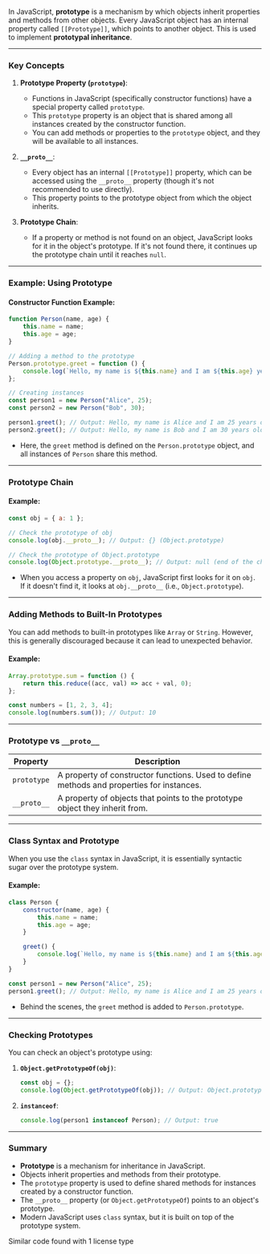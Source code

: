In JavaScript, **prototype** is a mechanism by which objects inherit properties and methods from other objects. Every JavaScript object has an internal property called `[[Prototype]]`, which points to another object. This is used to implement **prototypal inheritance**.

---

### **Key Concepts**

1. **Prototype Property (`prototype`)**:
   - Functions in JavaScript (specifically constructor functions) have a special property called `prototype`.
   - This `prototype` property is an object that is shared among all instances created by the constructor function.
   - You can add methods or properties to the `prototype` object, and they will be available to all instances.

2. **`__proto__`**:
   - Every object has an internal `[[Prototype]]` property, which can be accessed using the `__proto__` property (though it's not recommended to use directly).
   - This property points to the prototype object from which the object inherits.

3. **Prototype Chain**:
   - If a property or method is not found on an object, JavaScript looks for it in the object's prototype. If it's not found there, it continues up the prototype chain until it reaches `null`.

---

### **Example: Using Prototype**

#### Constructor Function Example:
```javascript
function Person(name, age) {
    this.name = name;
    this.age = age;
}

// Adding a method to the prototype
Person.prototype.greet = function () {
    console.log(`Hello, my name is ${this.name} and I am ${this.age} years old.`);
};

// Creating instances
const person1 = new Person("Alice", 25);
const person2 = new Person("Bob", 30);

person1.greet(); // Output: Hello, my name is Alice and I am 25 years old.
person2.greet(); // Output: Hello, my name is Bob and I am 30 years old.
```

- Here, the `greet` method is defined on the `Person.prototype` object, and all instances of `Person` share this method.

---

### **Prototype Chain**

#### Example:
```javascript
const obj = { a: 1 };

// Check the prototype of obj
console.log(obj.__proto__); // Output: {} (Object.prototype)

// Check the prototype of Object.prototype
console.log(Object.prototype.__proto__); // Output: null (end of the chain)
```

- When you access a property on `obj`, JavaScript first looks for it on `obj`. If it doesn't find it, it looks at `obj.__proto__` (i.e., `Object.prototype`).

---

### **Adding Methods to Built-In Prototypes**
You can add methods to built-in prototypes like `Array` or `String`. However, this is generally discouraged because it can lead to unexpected behavior.

#### Example:
```javascript
Array.prototype.sum = function () {
    return this.reduce((acc, val) => acc + val, 0);
};

const numbers = [1, 2, 3, 4];
console.log(numbers.sum()); // Output: 10
```

---

### **Prototype vs `__proto__`**

| **Property**   | **Description**                                                                 |
|-----------------|---------------------------------------------------------------------------------|
| `prototype`     | A property of constructor functions. Used to define methods and properties for instances. |
| `__proto__`     | A property of objects that points to the prototype object they inherit from.    |

---

### **Class Syntax and Prototype**
When you use the `class` syntax in JavaScript, it is essentially syntactic sugar over the prototype system.

#### Example:
```javascript
class Person {
    constructor(name, age) {
        this.name = name;
        this.age = age;
    }

    greet() {
        console.log(`Hello, my name is ${this.name} and I am ${this.age} years old.`);
    }
}

const person1 = new Person("Alice", 25);
person1.greet(); // Output: Hello, my name is Alice and I am 25 years old.
```

- Behind the scenes, the `greet` method is added to `Person.prototype`.

---

### **Checking Prototypes**
You can check an object's prototype using:
1. **`Object.getPrototypeOf(obj)`**:
   ```javascript
   const obj = {};
   console.log(Object.getPrototypeOf(obj)); // Output: Object.prototype
   ```

2. **`instanceof`**:
   ```javascript
   console.log(person1 instanceof Person); // Output: true
   ```

---

### **Summary**
- **Prototype** is a mechanism for inheritance in JavaScript.
- Objects inherit properties and methods from their prototype.
- The `prototype` property is used to define shared methods for instances created by a constructor function.
- The `__proto__` property (or `Object.getPrototypeOf`) points to an object's prototype.
- Modern JavaScript uses `class` syntax, but it is built on top of the prototype system.

Similar code found with 1 license type